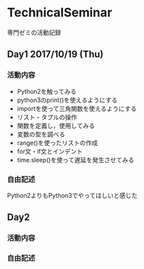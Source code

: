 # TechnicalSeminar
専門ゼミの活動記録

## Day1 2017/10/19 (Thu)
### 活動内容
- Python2を触ってみる
- python3のprint()を使えるようにする
- importを使って三角関数を使えるようにする
- リスト・タプルの操作
- 関数を定義し，使用してみる
- 変数の型を調べる
- range()を使ったリストの作成
- for文・if文とインデント
- time.sleep()を使って遅延を発生させてみる

### 自由記述
Python2よりもPython3でやってほしいと感じた

## Day2 
### 活動内容
### 自由記述
